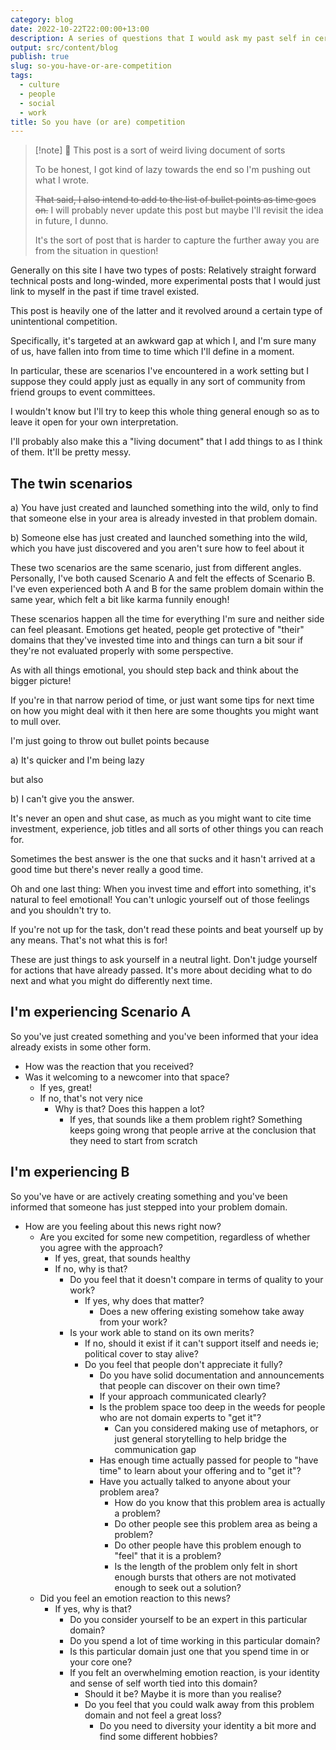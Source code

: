 ```yaml
---
category: blog
date: 2022-10-22T22:00:00+13:00
description: A series of questions that I would ask my past self in certain awkward situations
output: src/content/blog
publish: true
slug: so-you-have-or-are-competition
tags:
  - culture
  - people
  - social
  - work
title: So you have (or are) competition
---
```


> [!note] 🧪 This post is a sort of weird living document of sorts
>
> To be honest, I got kind of lazy towards the end so I'm pushing out what I wrote.
>
> ~~That said, I also intend to add to the list of bullet points as time goes on.~~ I will probably never update this post but maybe I'll revisit the idea in future, I dunno.
>
> It's the sort of post that is harder to capture the further away you are from the situation in question!

Generally on this site I have two types of posts: Relatively straight forward technical posts and long-winded, more experimental posts that I would just link to myself in the past if time travel existed.

This post is heavily one of the latter and it revolved around a certain type of unintentional competition.

Specifically, it's targeted at an awkward gap at which I, and I'm sure many of us, have fallen into from time to time which I'll define in a moment.

In particular, these are scenarios I've encountered in a work setting but I suppose they could apply just as equally in any sort of community from friend groups to event committees.

I wouldn't know but I'll try to keep this whole thing general enough so as to leave it open for your own interpretation.

I'll probably also make this a "living document" that I add things to as I think of them. It'll be pretty messy.

## The twin scenarios

a) You have just created and launched something into the wild, only to find that someone else in your area is already invested in that problem domain.

b) Someone else has just created and launched something into the wild, which you have just discovered and you aren't sure how to feel about it

These two scenarios are the same scenario, just from different angles. Personally, I've both caused Scenario A and felt the effects of Scenario B. I've even experienced both A and B for the same problem domain within the same year, which felt a bit like karma funnily enough!

These scenarios happen all the time for everything I'm sure and neither side can feel pleasant. Emotions get heated, people get protective of "their" domains that they've invested time into and things can turn a bit sour if they're not evaluated properly with some perspective.

As with all things emotional, you should step back and think about the bigger picture!

If you're in that narrow period of time, or just want some tips for next time on how you might deal with it then here are some thoughts you might want to mull over.

I'm just going to throw out bullet points because

a) It's quicker and I'm being lazy

but also

b) I can't give you the answer.

It's never an open and shut case, as much as you might want to cite time investment, experience, job titles and all sorts of other things you can reach for.

Sometimes the best answer is the one that sucks and it hasn't arrived at a good time but there's never really a good time.

Oh and one last thing: When you invest time and effort into something, it's natural to feel emotional! You can't unlogic yourself out of those feelings and you shouldn't try to.

If you're not up for the task, don't read these points and beat yourself up by any means. That's not what this is for!

These are just things to ask yourself in a neutral light. Don't judge yourself for actions that have already passed. It's more about deciding what to do next and what you might do differently next time.

## I'm experiencing Scenario A

So you've just created something and you've been informed that your idea already exists in some other form.

- How was the reaction that you received?
- Was it welcoming to a newcomer into that space?
  - If yes, great!
  - If no, that's not very nice
    - Why is that? Does this happen a lot?
      - If yes, that sounds like a them problem right? Something keeps going wrong that people arrive at the conclusion that they need to start from scratch

## I'm experiencing B

So you've have or are actively creating something and you've been informed that someone has just stepped into your problem domain.

- How are you feeling about this news right now?
  - Are you excited for some new competition, regardless of whether you agree with the approach?
    - If yes, great, that sounds healthy
    - If no, why is that?
      - Do you feel that it doesn't compare in terms of quality to your work?
        - If yes, why does that matter?
          - Does a new offering existing somehow take away from your work?
      - Is your work able to stand on its own merits?
        - If no, should it exist if it can't support itself and needs ie; political cover to stay alive?
        - Do you feel that people don't appreciate it fully?
          - Do you have solid documentation and announcements that people can discover on their own time?
          - If your approach communicated clearly?
          - Is the problem space too deep in the weeds for people who are not domain experts to "get it"?
            - Can you considered making use of metaphors, or just general storytelling to help bridge the communication gap
          - Has enough time actually passed for people to "have time" to learn about your offering and to "get it"?
          - Have you actually talked to anyone about your problem area?
            - How do you know that this problem area is actually a problem?
            - Do other people see this problem area as being a problem?
            - Do other people have this problem enough to "feel" that it is a problem?
            - Is the length of the problem only felt in short enough bursts that others are not motivated enough to seek out a solution?
  - Did you feel an emotion reaction to this news?
    - If yes, why is that?
      - Do you consider yourself to be an expert in this particular domain?
      - Do you spend a lot of time working in this particular domain?
      - Is this particular domain just one that you spend time in or your core one?
      - If you felt an overwhelming emotion reaction, is your identity and sense of self worth tied into this domain?
        - Should it be? Maybe it is more than you realise?
        - Do you feel that you could walk away from this problem domain and not feel a great loss?
          - Do you need to diversity your identity a bit more and find some different hobbies?
